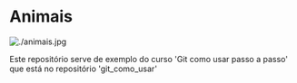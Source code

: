 # Animais

![./animais.jpg](Animais)

Este repositório serve de exemplo do curso 'Git como usar passo a passo' que está no repositório 'git_como_usar'
